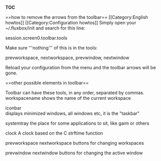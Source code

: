 __TOC__

==how to remove the arrows from the toolbar==
[[Category:English howtos]]
[[Category:Configuration howtos]]
Simply open your ~/.fluxbox/init and search for this line:
  
 session.screen0.toolbar.tools

Make sure '''nothing''' of this is in the tools:

 prevworkspace, nextworkspace, prevwindow, nextwindow

Reload your configuration from the menu and the toolbar arrows will be gone.


==other possible elements in toolbar==

Toolbar can have these tools, in any order, separated by commas.
 workspacename
     shows the name of the current workspace

 iconbar  
     displays minimized windows, all windows etc, it is the "taskbar"

 systemtray
     the place for some applications to sit, like gaim or others

 clock
     A clock based on the C strftime function

 prevworkspace  nextworkspace
     buttons for changing workspaces

 prevwindow  nextwindow
     buttons for changing the active window